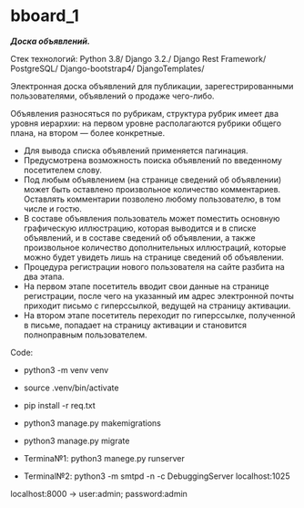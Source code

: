 # bboard_1
***Доска объявлений.***

Стек технологий: Python 3.8/ Django 3.2./ Django Rest Framework/ PostgreSQL/ Django-bootstrap4/ DjangoTemplates/


Электронная доска объявлений для публикации, зарегестрированными пользователями, объявлений о продаже чего-либо.

Объявления разносяться по рубрикам, структура рубрик имеет два уровня иерархии:
на первом уровне располагаются рубрики общего плана, на  втором — более конкретные.
- Для вывода списка объявлений применяется пагинация.
- Предусмотрена возможность поиска объявлений по введенному посетителем слову.
- Под любым объявлением (на странице сведений об объявлении) может быть оставлено
произвольное количество комментариев. Оставлять комментарии позволено
любому пользователю, в том числе и гостю.
- В составе объявления пользователь может поместить основную графическую иллюстрацию,
которая  выводится и в списке объявлений, и в составе сведений
об объявлении, а также произвольное количество дополнительных иллюстраций,
которые можно будет увидеть лишь на странице сведений об объявлении. 
- Процедура регистрации нового пользователя на сайте разбита на два этапа.
- На первом этапе посетитель вводит свои данные на странице регистрации, после
чего на указанный им адрес электронной почты приходит письмо с гиперссылкой, ведущей на страницу активации. 
- На втором этапе посетитель переходит по гиперссылке, полученной в письме, попадает на страницу активации и
 становится полноправным пользователем.
 
 Code: 
 - python3 -m venv venv
 - source .venv/bin/activate
 - pip install -r req.txt
 - python3 manage.py makemigrations
 - python3 manage.py migrate
 
 - Termina№1: python3 manege.py runserver
 - Terminal№2: python3 -m smtpd -n -c DebuggingServer localhost:1025
 
 localhost:8000 -> user:admin; password:admin 
 

